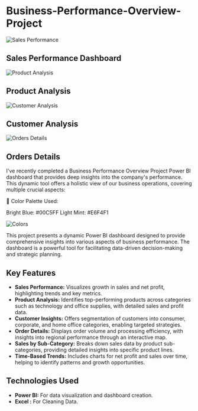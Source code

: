 # Business-Performance-Overview-Project

![Sales Performance](https://github.com/user-attachments/assets/03826773-dfef-4b74-a6de-8edeef01c50f)
## Sales Performance Dashboard


![Product Analysis](https://github.com/user-attachments/assets/41c7bb84-a612-42fe-9245-ffac67a39b15)
## Product Analysis



![Customer Analysis](https://github.com/user-attachments/assets/01b01d9f-c963-4189-bb1a-140dfdcc012b)
## Customer Analysis


![Orders Details](https://github.com/user-attachments/assets/e13c8a31-753d-485a-bc0a-9a582558c86f)
## Orders Details


I've recently completed a Business Performance Overview Project Power BI dashboard that provides deep insights into the company's performance. This dynamic tool offers a holistic view of our business operations, covering multiple crucial aspects:



🎨 Color Palette Used:

Bright Blue: #00C5FF
Light Mint: #E6F4F1


![Colors](https://github.com/user-attachments/assets/645d8cd2-ab6a-4b3d-8dea-c03ca8e2cb1d)


This project presents a dynamic Power BI dashboard designed to provide comprehensive insights into various aspects of business performance. The dashboard is a powerful tool for facilitating data-driven decision-making and strategic planning.

## Key Features

- **Sales Performance:** Visualizes growth in sales and net profit, highlighting trends and key metrics.
- **Product Analysis:** Identifies top-performing products across categories such as technology and office supplies, with detailed sales and profit data.
- **Customer Insights:** Offers segmentation of customers into consumer, corporate, and home office categories, enabling targeted strategies.
- **Order Details:** Displays order volume and processing efficiency, with insights into regional performance through an interactive map.
- **Sales by Sub-Category:** Breaks down sales data by product sub-categories, providing detailed insights into specific product lines.
- **Time-Based Trends:** Includes charts for net profit and sales over time, helping to identify patterns and growth opportunities.

## Technologies Used

- **Power BI:** For data visualization and dashboard creation.
- **Excel :**   For Cleaning Data.


